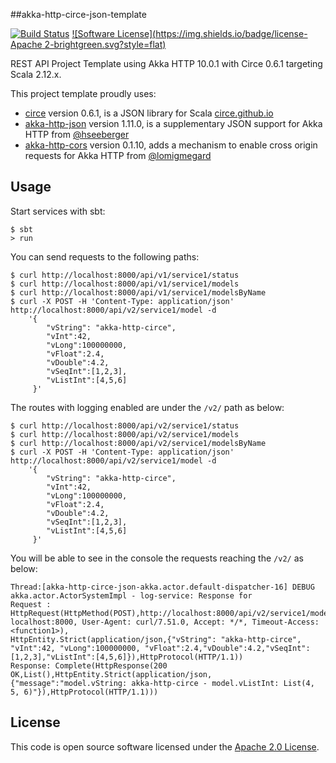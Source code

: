##akka-http-circe-json-template

[![Build Status](https://travis-ci.org/vitorsvieira/akka-http-circe-json-template.svg?branch=master)](https://travis-ci.org/vitorsvieira/akka-http-circe-json-template)
[![Software License](https://img.shields.io/badge/license-Apache 2-brightgreen.svg?style=flat)](LICENSE)

REST API Project Template using Akka HTTP 10.0.1 with Circe 0.6.1 targeting Scala 2.12.x.

This project template proudly uses:
 
 * [circe](https://github.com/circe/circe) version 0.6.1, is a JSON library for Scala [circe.github.io](https://circe.github.io/circe/)
 * [akka-http-json](https://github.com/hseeberger/akka-http-json) version 1.11.0, is a supplementary JSON support for Akka HTTP from [@hseeberger](https://github.com/hseeberger)
 * [akka-http-cors](https://github.com/lomigmegard/akka-http-cors) version 0.1.10, adds a mechanism to enable cross origin requests for Akka HTTP from [@lomigmegard](https://github.com/lomigmegard)


## Usage

Start services with sbt:

```
$ sbt
> run
```

You can send requests to the following paths:

```
$ curl http://localhost:8000/api/v1/service1/status
$ curl http://localhost:8000/api/v1/service1/models
$ curl http://localhost:8000/api/v1/service1/modelsByName
$ curl -X POST -H 'Content-Type: application/json' http://localhost:8000/api/v2/service1/model -d 
    '{
        "vString": "akka-http-circe",
        "vInt":42, 
        "vLong":100000000,
        "vFloat":2.4,
        "vDouble":4.2,
        "vSeqInt":[1,2,3],
        "vListInt":[4,5,6]
     }'
```

The routes with logging enabled are under the `/v2/` path as below:

```
$ curl http://localhost:8000/api/v2/service1/status
$ curl http://localhost:8000/api/v2/service1/models
$ curl http://localhost:8000/api/v2/service1/modelsByName
$ curl -X POST -H 'Content-Type: application/json' http://localhost:8000/api/v2/service1/model -d 
    '{
        "vString": "akka-http-circe",
        "vInt":42, 
        "vLong":100000000,
        "vFloat":2.4,
        "vDouble":4.2,
        "vSeqInt":[1,2,3],
        "vListInt":[4,5,6]
     }'
```

You will be able to see in the console the requests reaching the `/v2/` as below:

```
Thread:[akka-http-circe-json-akka.actor.default-dispatcher-16] DEBUG akka.actor.ActorSystemImpl - log-service: Response for
Request : HttpRequest(HttpMethod(POST),http://localhost:8000/api/v2/service1/model,List(Host: localhost:8000, User-Agent: curl/7.51.0, Accept: */*, Timeout-Access: <function1>),
HttpEntity.Strict(application/json,{"vString": "akka-http-circe", "vInt":42, "vLong":100000000, "vFloat":2.4,"vDouble":4.2,"vSeqInt":[1,2,3],"vListInt":[4,5,6]}),HttpProtocol(HTTP/1.1))
Response: Complete(HttpResponse(200 OK,List(),HttpEntity.Strict(application/json,{"message":"model.vString: akka-http-circe - model.vListInt: List(4, 5, 6)"}),HttpProtocol(HTTP/1.1)))
```

## License ##

This code is open source software licensed under the [Apache 2.0 License](http://www.apache.org/licenses/LICENSE-2.0.html).
